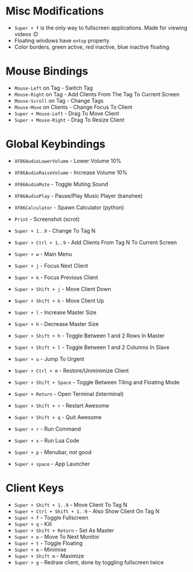 # Misc Modifications
- `Super + f` is the only way to fullscreen applications. Made for viewing videos :D
- Floating windows have `ontop` property
- Color borders, green active, red inactive, blue inactive floating

# Mouse Bindings
- `Mouse-Left` on Tag - Switch Tag
- `Mouse-Right` on Tag - Add Clients From The Tag To Current Screen
- `Mouse-Scroll` on Tag - Change Tags
- `Mouse-Move` on Clients - Change Focus To Client
- `Super + Mouse-Left` - Drag To Move Client
- `Super + Mouse-Right` - Drag To Resize Client

# Global Keybindings
- `XF86AudioLowerVolume` - Lower Volume 10%
- `XF86AudioRaiseVolume` - Increase Volume 10%
- `XF86AudioMute` - Toggle Muting Sound
- `XF86AudioPlay` - Pause/Play Music Player (banshee)
- `XF86Calculator` - Spawn Calculator (python)
- `Print` - Screenshot (scrot)

- `Super + 1..9` - Change To Tag N
- `Super + Ctrl + 1..9` - Add Clients From Tag N To Current Screen
- `Super + w` - Main Menu
- `Super + j` - Focus Next Client
- `Super + k` - Focus Previous Client
- `Super + Shift + j` - Move Client Down
- `Super + Shift + k` - Move Client Up
- `Super + l` - Increase Master Size
- `Super + h` - Decrease Master Size
- `Super + Shift + h` - Toggle Between 1 and 2 Rows In Master
- `Super + Shift + l` - Toggle Between 1 and 2 Columns In Slave
- `Super + u` - Jump To Urgent
- `Super + Ctrl + m` - Restore/Unminimize Client
- `Super + Shift + Space` - Toggle Between Tiling and Floating Mode
- `Super + Return` - Open Terminal (lxterminal)
- `Super + Shift + r` - Restart Awesome
- `Super + Shift + q` - Quit Awesome
- `Super + r` - Run Command
- `Super + x` - Run Lua Code
- `Super + p` - Menubar, not good
- `Super + space` - App Launcher

# Client Keys
- `Super + Shift + 1..9` - Move Client To Tag N
- `Super + Ctrl + Shift + 1..9` - Also Show Client On Tag N
- `Super + f` - Toggle Fullscreen
- `Super + q` - Kill
- `Super + Shift + Return` - Set As Master
- `Super + o` - Move To Next Monitor
- `Super + t` - Toggle Floating
- `Super + m` - Minimixe
- `Super + Shift m` - Maximize
- `Super + g` - Redraw client, done by toggling fullscreen twice
